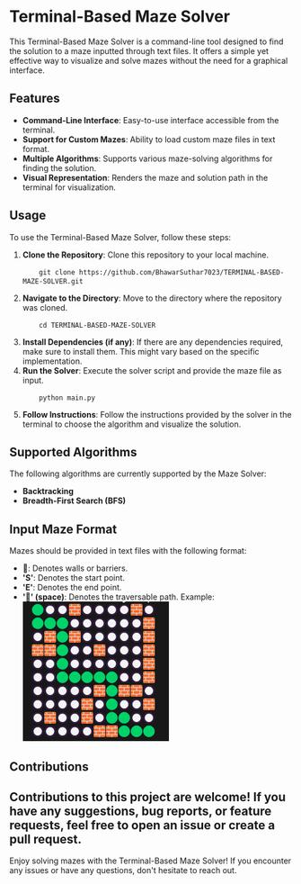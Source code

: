 # Terminal-Based Maze Solver
This Terminal-Based Maze Solver is a command-line tool designed to find the solution to a maze inputted through text files. It offers a simple yet effective way to visualize and solve mazes without the need for a graphical interface.
## Features
- **Command-Line Interface**: Easy-to-use interface accessible from the terminal.
- **Support for Custom Mazes**: Ability to load custom maze files in text format.
- **Multiple Algorithms**: Supports various maze-solving algorithms for finding the solution.
- **Visual Representation**: Renders the maze and solution path in the terminal for visualization.
## Usage
To use the Terminal-Based Maze Solver, follow these steps:
1. **Clone the Repository**: Clone this repository to your local machine.
    ```
        git clone https://github.com/BhawarSuthar7023/TERMINAL-BASED-MAZE-SOLVER.git
    ```
2. **Navigate to the Directory**: Move to the directory where the repository was cloned.
    ```
        cd TERMINAL-BASED-MAZE-SOLVER
    ```
3. **Install Dependencies (if any)**: If there are any dependencies required, make sure to install them. This might vary based on the specific implementation.
4. **Run the Solver**: Execute the solver script and provide the maze file as input.
    ```
        python main.py
    ```
5. **Follow Instructions**: Follow the instructions provided by the solver in the terminal to choose the algorithm and visualize the solution.
## Supported Algorithms
The following algorithms are currently supported by the Maze Solver:
- **Backtracking**
- **Breadth-First Search (BFS)**
<!-- - **A* Search Algorithm** -->
## Input Maze Format
Mazes should be provided in text files with the following format:
- **🧱**: Denotes walls or barriers.
- **'S'**: Denotes the start point.
- **'E'**: Denotes the end point.
- **'🔘' (space)**: Denotes the traversable path.
Example:
![output](output.png)
## Contributions
Contributions to this project are welcome! If you have any suggestions, bug reports, or feature requests, feel free to open an issue or create a pull request.
---
Enjoy solving mazes with the Terminal-Based Maze Solver! If you encounter any issues or have any questions, don't hesitate to reach out.